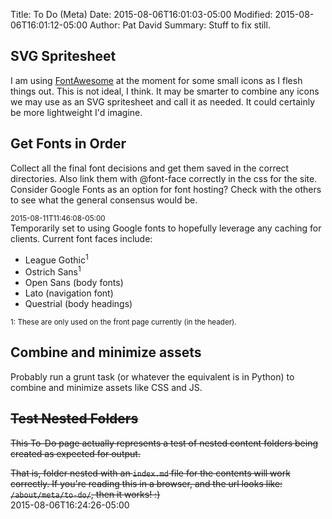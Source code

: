 Title: To Do (Meta)
Date: 2015-08-06T16:01:03-05:00
Modified: 2015-08-06T16:01:12-05:00
Author: Pat David
Summary: Stuff to fix still.


## SVG Spritesheet

I am using [FontAwesome] at the moment for some small icons as I flesh things out.
This is not ideal, I think.
It may be smarter to combine any icons we may use as an SVG spritesheet and call it as needed.
It could certainly be more lightweight I'd imagine.


## Get Fonts in Order

Collect all the final font decisions and get them saved in the correct directories.
Also link them with @font-face correctly in the css for the site.
Consider Google Fonts as an option for font hosting?
Check with the others to see what the general consensus would be.

<small>2015-08-11T11:46:08-05:00</small>  
Temporarily set to using Google fonts to hopefully leverage any caching for clients.
Current font faces include:

* League Gothic<sup>1</sup>
* Ostrich Sans<sup>1</sup>
* Open Sans (body fonts)
* Lato (navigation font)
* Questrial (body headings)

<small>1: These are only used on the front page currently (in the header).</small>

## Combine and minimize assets

Probably run a grunt task (or whatever the equivalent is in Python) to combine and minimize assets like CSS and JS.


## <strike>Test Nested Folders</strike>

<strike>This To-Do page actually represents a test of nested content folders being created as expected for output.

That is, folder nested with an `index.md` file for the contents will work correctly.
If you're reading this in a browser, and the url looks like: `/about/meta/to-do/`, then it works! :)
</strike>  
2015-08-06T16:24:26-05:00


[FontAwesome]: http://fortawesome.github.io/Font-Awesome/
